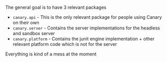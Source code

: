The general goal is to have 3 relevant packages
* `canary.api`      - This is the only relevant package for people using Canary on their own
* `canary.server`   - Contains the server implementations for the headless and sandbox server
* `canary.platform` - Contains the junit engine implementation + other relevant platform code which is not for the server

Everything is kind of a mess at the moment